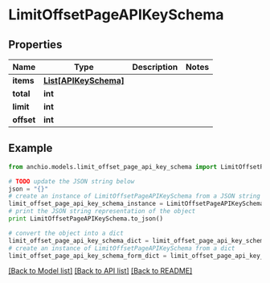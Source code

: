 # LimitOffsetPageAPIKeySchema


## Properties

Name | Type | Description | Notes
------------ | ------------- | ------------- | -------------
**items** | [**List[APIKeySchema]**](APIKeySchema.md) |  | 
**total** | **int** |  | 
**limit** | **int** |  | 
**offset** | **int** |  | 

## Example

```python
from anchio.models.limit_offset_page_api_key_schema import LimitOffsetPageAPIKeySchema

# TODO update the JSON string below
json = "{}"
# create an instance of LimitOffsetPageAPIKeySchema from a JSON string
limit_offset_page_api_key_schema_instance = LimitOffsetPageAPIKeySchema.from_json(json)
# print the JSON string representation of the object
print LimitOffsetPageAPIKeySchema.to_json()

# convert the object into a dict
limit_offset_page_api_key_schema_dict = limit_offset_page_api_key_schema_instance.to_dict()
# create an instance of LimitOffsetPageAPIKeySchema from a dict
limit_offset_page_api_key_schema_form_dict = limit_offset_page_api_key_schema.from_dict(limit_offset_page_api_key_schema_dict)
```
[[Back to Model list]](../README.md#documentation-for-models) [[Back to API list]](../README.md#documentation-for-api-endpoints) [[Back to README]](../README.md)


